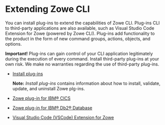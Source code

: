 # Extending Zowe CLI

You can install plug-ins to extend the capabilities of Zowe CLI. Plug-ins CLI to third-party applications are also available, such as Visual Studio Code Extension for Zowe (powered by Zowe CLI). Plug-ins add functionality to the product in the form of new command groups, actions, objects, and options. 

**Important!** Plug-ins can gain control of your CLI application legitimately during the execution of every command. Install third-party plug-ins at your own risk. We make no warranties regarding the use of third-party plug-ins.

- [Install plug-ins](cli-installplugins.md)
    
    **Note:** *Install plug-ins* contains information about how to install, validate, update, and uninstall Zowe plg-ins.
- [Zowe plug-in for IBM® CICS](cli-cicsplugin.md)
- [Zowe plug-in for IBM® Db2® Database](cli-db2plugin.md)
- [Visual Studio Code (VSCode) Extension for Zowe](cli-vscodeplugin.md)
